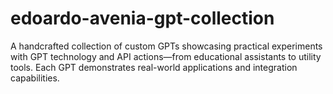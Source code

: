 # edoardo-avenia-gpt-collection
A handcrafted collection of custom GPTs showcasing practical experiments with GPT technology and API actions—from educational assistants to utility tools. Each GPT demonstrates real-world applications and integration capabilities.

